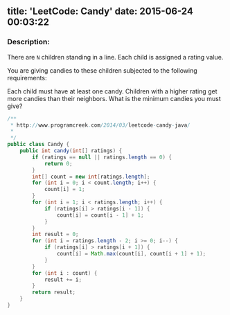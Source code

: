 title: 'LeetCode: Candy'
date: 2015-06-24 00:03:22
---
### Description:
There are `N` children standing in a line. Each child is assigned a rating value.

You are giving candies to these children subjected to the following requirements:

Each child must have at least one candy. Children with a higher rating get more candies than their neighbors. What is the minimum candies you must give?

```java
/**
 * http://www.programcreek.com/2014/03/leetcode-candy-java/
 *
 */
public class Candy {
    public int candy(int[] ratings) {
        if (ratings == null || ratings.length == 0) {
            return 0;
        }
        int[] count = new int[ratings.length];
        for (int i = 0; i < count.length; i++) {
            count[i] = 1;
        }
        for (int i = 1; i < ratings.length; i++) {
            if (ratings[i] > ratings[i - 1]) {
                count[i] = count[i - 1] + 1;
            }
        }
        int result = 0;
        for (int i = ratings.length - 2; i >= 0; i--) {
            if (ratings[i] > ratings[i + 1]) {
                count[i] = Math.max(count[i], count[i + 1] + 1);
            }
        }
        for (int i : count) {
            result += i;
        }
        return result;
    }
}
```
